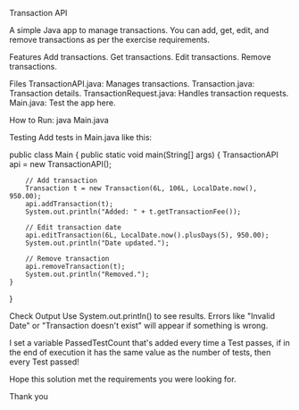 Transaction API

A simple Java app to manage transactions. 
You can add, get, edit, and remove transactions as per the exercise requirements.

Features
Add transactions.
Get transactions.
Edit transactions.
Remove transactions.

Files
TransactionAPI.java: Manages transactions.
Transaction.java: Transaction details.
TransactionRequest.java: Handles transaction requests.
Main.java: Test the app here.

How to Run:
java Main.java

Testing
Add tests in Main.java like this:

public class Main {
public static void main(String[] args) {
TransactionAPI api = new TransactionAPI();

        // Add transaction
        Transaction t = new Transaction(6L, 106L, LocalDate.now(), 950.00);
        api.addTransaction(t);
        System.out.println("Added: " + t.getTransactionFee());

        // Edit transaction date
        api.editTransaction(6L, LocalDate.now().plusDays(5), 950.00);
        System.out.println("Date updated.");

        // Remove transaction
        api.removeTransaction(t);
        System.out.println("Removed.");
    }
}

Check Output
Use System.out.println() to see results.
Errors like "Invalid Date" or "Transaction doesn't exist" will appear if something is wrong.

I set a variable PassedTestCount that's added every time a Test passes, if in the end of execution it has 
the same value as the number of tests, then every Test passed!

Hope this solution met the requirements you were looking for.

Thank you
